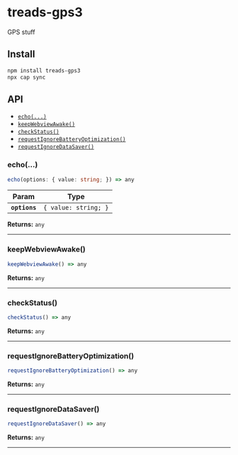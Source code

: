 # treads-gps3

GPS stuff

## Install

```bash
npm install treads-gps3
npx cap sync
```

## API

<docgen-index>

* [`echo(...)`](#echo)
* [`keepWebviewAwake()`](#keepwebviewawake)
* [`checkStatus()`](#checkstatus)
* [`requestIgnoreBatteryOptimization()`](#requestignorebatteryoptimization)
* [`requestIgnoreDataSaver()`](#requestignoredatasaver)

</docgen-index>

<docgen-api>
<!--Update the source file JSDoc comments and rerun docgen to update the docs below-->

### echo(...)

```typescript
echo(options: { value: string; }) => any
```

| Param         | Type                            |
| ------------- | ------------------------------- |
| **`options`** | <code>{ value: string; }</code> |

**Returns:** <code>any</code>

--------------------


### keepWebviewAwake()

```typescript
keepWebviewAwake() => any
```

**Returns:** <code>any</code>

--------------------


### checkStatus()

```typescript
checkStatus() => any
```

**Returns:** <code>any</code>

--------------------


### requestIgnoreBatteryOptimization()

```typescript
requestIgnoreBatteryOptimization() => any
```

**Returns:** <code>any</code>

--------------------


### requestIgnoreDataSaver()

```typescript
requestIgnoreDataSaver() => any
```

**Returns:** <code>any</code>

--------------------

</docgen-api>
